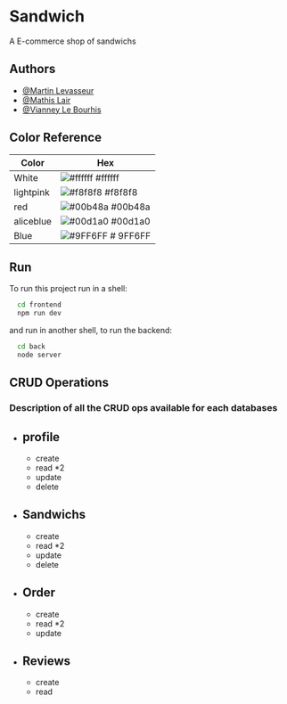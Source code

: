 
# Sandwich

A E-commerce shop of sandwichs



## Authors

- [@Martin Levasseur](https://www.github.com/misterlutin)
- [@Mathis Lair](https://www.github.com/matibebeat)
- [@Vianney Le Bourhis](https://www.github.com/matibebeat)

## Color Reference

| Color             | Hex                                                                |
| ----------------- | ------------------------------------------------------------------ |
| White | ![#ffffff](https://via.placeholder.com/10/ffffff?text=+) #ffffff |
| lightpink | ![#f8f8f8](https://via.placeholder.com/10/f8f8f8?text=+) #f8f8f8 |
| red | ![#00b48a](https://via.placeholder.com/10/00b48a?text=+) #00b48a |
| aliceblue | ![#00d1a0](https://via.placeholder.com/10/00b48a?text=+) #00d1a0 |
| Blue | ![#9FF6FF](https://via.placeholder.com/10/9FF6FF?text=+) #	9FF6FF |


## Run

To run this project run in a shell:

```bash
  cd frontend
  npm run dev
```

and run in another shell, to run the backend:

```bash
  cd back
  node server
```




## CRUD Operations

### Description of all the CRUD ops available for each databases

- ## profile
    * create
    * read *2
    * update
    * delete

- ## Sandwichs
    * create
    * read *2
    * update
    * delete

- ## Order
    * create
    * read *2
    * update

- ## Reviews
    * create
    * read
